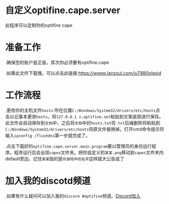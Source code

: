 # 自定义optifine.cape.server
此程序可以定制你的optifine cape
# 准备工作
.确保您的账户是正版，其次你必须要有optifine.cape
 
.如果此文件下载慢。可以点击此链接:https://wwep.lanzoul.com/iuT8B0olgsid
# 工作流程
.更改你的主机文件`hosts` 所在位置`C:/Windows/System32/drivers/etc/hosts`点击以记事本更改`hosts`。将`127.0.0.1 s.optifine.net`粘贴到文案底部进行保存。此文件会自动保存到`文档`中，之后将`文档`中的`hosts.txt`将`.txt`后缀删除将粘贴到`C:/Windows/System32/drivers/etc/hosts`将原文件替换掉。打开cmd命令提示符输入`ipconfig /flushdns`第一步就完成了。
 
 .点击下载好的`optifine.cape.server.main.program`要以管理员的身份运行程序。程序运行后会出现`capes`文件夹。把你自定义的`某某.png`移动到`capes`文件夹内default旁边。记住`某某`指的是`你游戏中的名字`这样就大公告成了
# 加入我的discotd频道
.如果有什么疑问可以加入我的`discore #optifine`频道。[Discord加入](https://discord.com/invite/pkRxtGw) 
